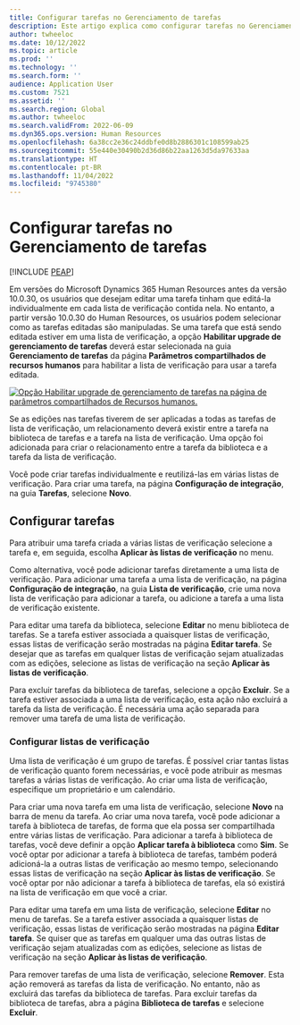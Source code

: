```yaml
---
title: Configurar tarefas no Gerenciamento de tarefas
description: Este artigo explica como configurar tarefas no Gerenciamento de tarefas no Microsoft Dynamics 365 Human Resources.
author: twheeloc
ms.date: 10/12/2022
ms.topic: article
ms.prod: ''
ms.technology: ''
ms.search.form: ''
audience: Application User
ms.custom: 7521
ms.assetid: ''
ms.search.region: Global
ms.author: twheeloc
ms.search.validFrom: 2022-06-09
ms.dyn365.ops.version: Human Resources
ms.openlocfilehash: 6a38cc2e36c24ddbfe0d8b2886301c108599ab25
ms.sourcegitcommit: 55e440e30490b2d36d86b22aa1263d5da97633aa
ms.translationtype: HT
ms.contentlocale: pt-BR
ms.lasthandoff: 11/04/2022
ms.locfileid: "9745380"
---
```

# <a name="set-up-tasks-in-task-management"></a>Configurar tarefas no Gerenciamento de tarefas

[!INCLUDE [PEAP](../includes/peap-1.md)]

Em versões do Microsoft Dynamics 365 Human Resources antes da versão 10.0.30, os usuários que desejam editar uma tarefa tinham que editá-la individualmente em cada lista de verificação contida nela. No entanto, a partir versão 10.0.30 do Human Resources, os usuários podem selecionar como as tarefas editadas são manipuladas. Se uma tarefa que está sendo editada estiver em uma lista de verificação, a opção **Habilitar upgrade de gerenciamento de tarefas** deverá estar selecionada na guia **Gerenciamento de tarefas** da página **Parâmetros compartilhados de recursos humanos** para habilitar a lista de verificação para usar a tarefa editada.

[![Opção Habilitar upgrade de gerenciamento de tarefas na página de parâmetros compartilhados de Recursos humanos.](./media/task-update.png)](./media/task-update.png)

Se as edições nas tarefas tiverem de ser aplicadas a todas as tarefas de lista de verificação, um relacionamento deverá existir entre a tarefa na biblioteca de tarefas e a tarefa na lista de verificação. Uma opção foi adicionada para criar o relacionamento entre a tarefa da biblioteca e a tarefa da lista de verificação.

Você pode criar tarefas individualmente e reutilizá-las em várias listas de verificação. Para criar uma tarefa, na página **Configuração de integração**, na guia **Tarefas**, selecione **Novo**.

## <a name="set-up-tasks"></a>Configurar tarefas

Para atribuir uma tarefa criada a várias listas de verificação selecione a tarefa e, em seguida, escolha **Aplicar às listas de verificação** no menu.

Como alternativa, você pode adicionar tarefas diretamente a uma lista de verificação. Para adicionar uma tarefa a uma lista de verificação, na página **Configuração de integração**, na guia **Lista de verificação**, crie uma nova lista de verificação para adicionar a tarefa, ou adicione a tarefa a uma lista de verificação existente.

Para editar uma tarefa da biblioteca, selecione **Editar** no menu biblioteca de tarefas. Se a tarefa estiver associada a quaisquer listas de verificação, essas listas de verificação serão mostradas na página **Editar tarefa**. Se desejar que as tarefas em qualquer listas de verificação sejam atualizadas com as edições, selecione as listas de verificação na seção **Aplicar às listas de verificação**.

Para excluir tarefas da biblioteca de tarefas, selecione a opção **Excluir**. Se a tarefa estiver associada a uma lista de verificação, esta ação não excluirá a tarefa da lista de verificação. É necessária uma ação separada para remover uma tarefa de uma lista de verificação.

### <a name="set-up-checklists"></a>Configurar listas de verificação

Uma lista de verificação é um grupo de tarefas. É possível criar tantas listas de verificação quanto forem necessárias, e você pode atribuir as mesmas tarefas a várias listas de verificação. Ao criar uma lista de verificação, especifique um proprietário e um calendário.

Para criar uma nova tarefa em uma lista de verificação, selecione **Novo** na barra de menu da tarefa. Ao criar uma nova tarefa, você pode adicionar a tarefa à biblioteca de tarefas, de forma que ela possa ser compartilhada entre várias listas de verificação. Para adicionar a tarefa à biblioteca de tarefas, você deve definir a opção **Aplicar tarefa à biblioteca** como **Sim**. Se você optar por adicionar a tarefa à biblioteca de tarefas, também poderá adicioná-la a outras listas de verificação ao mesmo tempo, selecionando essas listas de verificação na seção **Aplicar às listas de verificação**. Se você optar por não adicionar a tarefa à biblioteca de tarefas, ela só existirá na lista de verificação em que você a criar.

Para editar uma tarefa em uma lista de verificação, selecione **Editar** no menu de tarefas. Se a tarefa estiver associada a quaisquer listas de verificação, essas listas de verificação serão mostradas na página **Editar tarefa**. Se quiser que as tarefas em qualquer uma das outras listas de verificação sejam atualizadas com as edições, selecione as listas de verificação na seção **Aplicar às listas de verificação**.

Para remover tarefas de uma lista de verificação, selecione **Remover**. Esta ação removerá as tarefas da lista de verificação. No entanto, não as excluirá das tarefas da biblioteca de tarefas. Para excluir tarefas da biblioteca de tarefas, abra a página **Biblioteca de tarefas** e selecione **Excluir**.
